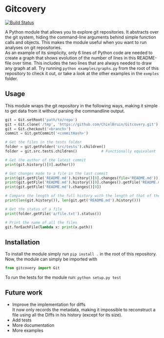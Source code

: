 # Gitcovery
[![Build Status](https://travis-ci.org/ChielBruin/Gitcovery.svg?branch=master)](https://travis-ci.org/ChielBruin/Gitcovery)

A Python module that allows you to explore git repositories. It abstracts over the git system, hiding the command-line arguments behind simple function calls and objects. This makes the module useful when you want to run analyses on git repositories.  
As an example of its simplicity, only 6 lines of Python code are needed to create a graph that shows evolution of the number of lines in this README-file over time. This includes the two lines that are always needed to draw any graph at all. Try running `python examples/graphs.py` from the root of this repository to check it out, or take a look at the other examples in the `exmples` folder.

## Usage
This module wraps the git repository in the following ways, making it simple to get data from it without parsing the commandline output.

```python
git = Git.setRoot('path/to/repo')                                       # Select local dir
git = Git.clone('/tmp', 'https://github.com/ChielBruin/Gitcovery.git')  # Clone and select remote dir
git = Git.checkout('<branch>')
commit = Git.getCommit('<commitHash>')

# Get the files in the tests folder
folder = git.getFolder('src/tests').children()
folder = git.src.tests.children()           # Functionally equivalent

# Get the author of the latest commit
print(git.history()[0].author())

# Get changes made to a file in the last commit
print(git.getFile('README.md').history()[0].changes(file='README.md'))
print(git.getFile('README.md').history()[0].changes().getFile('README.md'))
print(git.getFile('README.md').changes()[0])

# Compare the length of the full history with the length of that of the 'README.md' file
print(len(git.history()), len(git.get('README.md').history()))

# Get the status of a file
print(folder.getFile('a/file.txt').status())

# Print the name of all the files
git.forEachFile(lambda x: print(x.path))
```

## Installation
To install the module simply run `pip install .` in the root of this repository.  
Now, the module can simply be imported with 
``` python
from gitcovery import Git
```
To run the tests for the module run: `python setup.py test`

## Future work
- Improve the implementation for diffs  
  It now only records the metadata, making it impossible to reconstruct a file using all the Diffs in his history (except for its size).
- Add tests
- More documentation
- More examples

